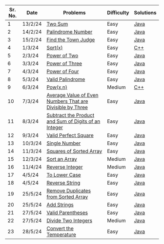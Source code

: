 |Sr. No.| Date | Problems | Difficulty | Solutions |   
|---|---|---------|------------|----------|
1 | 13/2/24 | [Two Sum](https://leetcode.com/problems/two-sum/) | Easy | [Java](https://github.com/Nisarg-Lo/My__LeetCode__Solutions__2024/blob/main/Easy/Two%20Sum.java) |
2 | 14/2/24 | [Palindrome Number](https://leetcode.com/problems/palindrome-number/) | Easy | [Java](https://github.com/Nisarg-Lo/My__LeetCode__Solutions__2024/blob/main/Easy/Palindrome%20Number.java) |
3 | 15/2/24 | [Find the Town Judge](https://leetcode.com/problems/find-the-town-judge/) | Easy | [Java](https://github.com/Nisarg-Lo/My__LeetCode__Solutions__2024/blob/main/Easy/Find%20the%20Town%20Judge.java) |
4 | 1/3/24 | [Sqrt(x)](https://leetcode.com/problems/sqrtx/) | Easy | [C++](https://github.com/Nisarg-Lo/My__LeetCode__Solutions__2024/blob/main/Easy/Sqrt(x).cpp) |
5 | 2/3/24 | [Power of Two](https://leetcode.com/problems/power-of-two/) | Easy | [Java](https://github.com/Nisarg-Lo/My__LeetCode__Solutions__2024/blob/main/Easy/Power%20of%20Two.java) |
6 | 3/3/24 | [Power of Three](https://leetcode.com/problems/power-of-three/) | Easy | [Java](https://github.com/Nisarg-Lo/My__LeetCode__Solutions__2024/blob/main/Easy/Power%20of%20Three.java) |
7 | 4/3/24 | [Power of Four](https://leetcode.com/problems/power-of-four/) | Easy | [Java](https://github.com/Nisarg-Lo/My__LeetCode__Solutions__2024/blob/main/Easy/Power%20of%20Four.java) |
8 | 5/3/24 | [Valid Palindrome](https://leetcode.com/problems/valid-palindrome/) | Easy | [Java](https://github.com/Nisarg-Lo/My__LeetCode__Solutions__2024/blob/main/Easy/Valid%20Palindrome.java) |
9 | 6/3/24 | [Pow(x,n)](https://leetcode.com/problems/powx-n/) | Medium | [C++](https://github.com/Nisarg-Lo/My__LeetCode__Solutions__2024/blob/main/Medium/Pow(x%2Cn).cpp) |
10 | 7/3/24 | [Average Value of Even Numbers That are Divisible by Three](https://leetcode.com/problems/average-value-of-even-numbers-that-are-divisible-by-three/) | Easy | [Java](https://github.com/Nisarg-Lo/My__LeetCode__Solutions__2024/blob/main/Easy/Average%20Value%20of%20Even%20Numbers%20That%20are%20Divisible%20by%20Three.java) |
11 | 8/3/24 | [Subtract the Product and Sum of Digits of an Integer](https://leetcode.com/problems/subtract-the-product-and-sum-of-digits-of-an-integer/) | Easy | [Java](https://github.com/Nisarg-Lo/My__LeetCode__Solutions__2024/blob/main/Easy/Subtract%20the%20Product%20and%20Sum%20of%20Digits%20of%20an%20Integer.java) |
12 | 9/3/24 | [Valid Perfect Square](https://leetcode.com/problems/valid-perfect-square/) | Easy | [Java](https://github.com/Nisarg-Lo/My__LeetCode__Solutions__2024/blob/main/Easy/Valid%20Perfect%20Square.java) |
13 | 10/3/24 | [Single Number](https://leetcode.com/problems/single-number/) | Easy | [Java](https://github.com/Nisarg-Lo/My__LeetCode__Solutions__2024/blob/main/Easy/Single%20Number.java) |
14 | 11/3/24 | [Squares of Sorted Array](https://leetcode.com/problems/squares-of-a-sorted-array/) | Easy | [Java](https://github.com/Nisarg-Lo/My__LeetCode__Solutions__2024/blob/main/Easy/Squares%20of%20Sorted%20Array.java) |
15 | 12/3/24 | [Sort an Array](https://leetcode.com/problems/sort-an-array/) | Medium | [Java](https://github.com/Nisarg-Lo/My__LeetCode__Solutions__2024/blob/main/Medium/Sort%20an%20Array.java) |
16 | 11/4/24 | [Reverse Integer](https://leetcode.com/problems/reverse-integer/) | Medium | [Java](https://github.com/Nisarg-Lo/My__LeetCode__Solutions__2024/blob/main/Easy/Reverse%20Integer.java) |
17 | 4/5/24 | [To Lower Case](https://leetcode.com/problems/to-lower-case/) | Easy | [Java](https://github.com/Nisarg-Lo/My__LeetCode__Solutions__2024/blob/main/Easy/To%20Lower%20Case.java) |
18 | 4/5/24 | [Reverse String](https://leetcode.com/problems/reverse-string/) | Easy | [Java](https://github.com/Nisarg-Lo/My__LeetCode__Solutions__2024/blob/main/Easy/Reverse%20String.java) |
19 | 25/5/24 | [Remove Duplicates from Sorted Array](https://leetcode.com/problems/remove-duplicates-from-sorted-array/) | Easy | [Java](https://github.com/Nisarg-Lo/My__LeetCode__Solutions__2024/blob/main/Easy/Remove%20Duplicates%20from%20Sorted%20Array.java) |
20 | 25/5/24 | [Add Strings](https://leetcode.com/problems/add-strings/) | Easy | [Java](https://github.com/Nisarg-Lo/My__LeetCode__Solutions__2024/blob/main/Easy/Add%20Strings.java) |
21 | 27/5/24 | [Valid Parentheses](https://leetcode.com/problems/valid-parentheses/) | Easy | [Java](https://github.com/Nisarg-Lo/My__LeetCode__Solutions__2024/blob/main/Easy/Valid%20Parentheses.java) |
22 | 27/5/24 | [Divide Two Integers](https://leetcode.com/problems/divide-two-integers/) | Medium | [Java](https://github.com/Nisarg-Lo/My__LeetCode__Solutions__2024/blob/main/Medium/Divide%20Two%20Integers.java) |
23 | 28/5/24 | [Convert the Temperature](https://leetcode.com/problems/convert-the-temperature/) | Easy | [Java](https://github.com/Nisarg-Lo/My__LeetCode__Solutions__2024/blob/main/Easy/Convert%20the%20Temperature.java) |